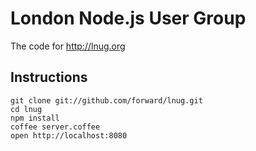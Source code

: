 # London Node.js User Group

The code for http://lnug.org

## Instructions

    git clone git://github.com/forward/lnug.git
    cd lnug
    npm install
    coffee server.coffee
    open http://localhost:8080